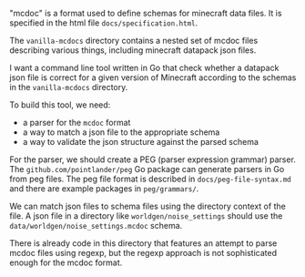 "mcdoc" is a format used to define schemas for minecraft data files. It is specified in the html file `docs/specification.html`.

The `vanilla-mcdocs` directory contains a nested set of mcdoc files describing various things, including minecraft datapack json files.

I want a command line tool written in Go that check whether a datapack json file is correct for a given version of Minecraft according to the schemas in the `vanilla-mcdocs` directory.

To build this tool, we need:

- a parser for the `mcdoc` format
- a way to match a json file to the appropriate schema
- a way to validate the json structure against the parsed schema

For the parser, we should create a PEG (parser expression grammar) parser. The `github.com/pointlander/peg` Go package can generate parsers in Go from peg files. The peg file format is described in `docs/peg-file-syntax.md` and there are example packages in `peg/grammars/`.

We can match json files to schema files using the directory context of the file. A json file in a directory like `worldgen/noise_settings` should use the `data/worldgen/noise_settings.mcdoc` schema.

There is already code in this directory that features an attempt to parse mcdoc files using regexp, but the regexp approach is not sophisticated enough for the mcdoc format.

